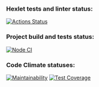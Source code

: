 ### Hexlet tests and linter status:
[![Actions Status](https://github.com/zxvfc/frontend-project-46/workflows/hexlet-check/badge.svg)](https://github.com/zxvfc/frontend-project-46/actions)

### Project build and tests status:
[![Node CI](https://github.com/zxvfc/frontend-project-46/workflows/Node%20CI/badge.svg)](https://github.com/zxvfc/frontend-project-46/actions)

### Code Climate statuses:
[![Maintainability](https://api.codeclimate.com/v1/badges/242abace426ca58dbdf6/maintainability)](https://codeclimate.com/github/zxvfc/frontend-project-46/maintainability)
[![Test Coverage](https://api.codeclimate.com/v1/badges/242abace426ca58dbdf6/test_coverage)](https://codeclimate.com/github/zxvfc/frontend-project-46/test_coverage)
